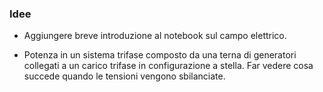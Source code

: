 
### Idee

 - Aggiungere breve introduzione al notebook sul campo elettrico.

 - Potenza in un sistema trifase composto da una terna di generatori collegati a un carico trifase in configurazione a stella.
   Far vedere cosa succede quando le tensioni vengono sbilanciate.
